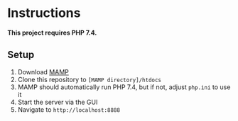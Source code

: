 # Instructions

**This project requires PHP 7.4.**

## Setup
1. Download [MAMP](https://www.mamp.info/en/downloads/)
2. Clone this repository to `[MAMP directory]/htdocs`
3. MAMP should automatically run PHP 7.4, but if not, adjust `php.ini` to use it
4. Start the server via the GUI
5. Navigate to `http://localhost:8888`